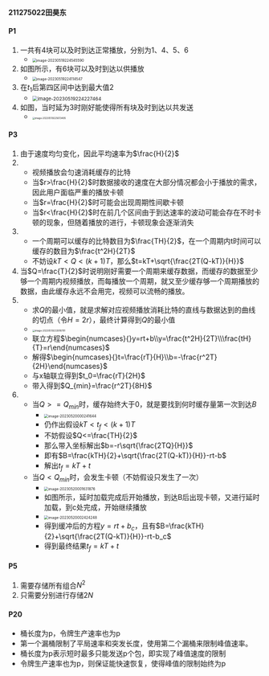 #### 211275022田昊东

#### P1

1. 一共有4块可以及时到达正常播放，分别为1、4、5、6
   -  <img src="https://thdlrt.oss-cn-beijing.aliyuncs.com/image-20230519224545590.png" alt="image-20230519224545590" style="zoom:50%;" />
2. 如图所示，有6块可以及时到达以供播放
   -  <img src="https://thdlrt.oss-cn-beijing.aliyuncs.com/image-20230519224114547.png" alt="image-20230519224114547" style="zoom: 50%;" />
3. 在$t_1$后第四区间中达到最大值2
   -  <img src="https://thdlrt.oss-cn-beijing.aliyuncs.com/image-20230519224227464.png" alt="image-20230519224227464" style="zoom: 67%;" />
4. 如图，当时延为3时刚好能使得所有块及时到达以共发送
   - <img src="https://thdlrt.oss-cn-beijing.aliyuncs.com/image-20230519225613495.png" alt="image-20230519225613495" style="zoom:33%;" />

#### P3

1. 由于速度均匀变化，因此平均速率为$\frac{H}{2}$
2. - 视频播放会匀速消耗缓存的比特
   - 当$r>\frac{H}{2}$时数据接收的速度在大部分情况都会小于播放的需求，因此用户面临严重的播放卡顿
   - 当$r=\frac{H}{2}$时可能会出现周期性间歇卡顿
   - 当$r<\frac{H}{2}$时在前几个区间由于到达速率的波动可能会存在不时卡顿的现象，但随着播放的进行，卡顿现象会逐渐消失
3. - 一个周期可以缓存的比特数目为$\frac{TH}{2}$，在一个周期内t时间可以缓存的数目为$\frac{t^2H}{2T}$
   - 不妨设$kT<Q<(k+1)T$，那么$t=kT+\sqrt{\frac{2T(Q-kT)}{H}}$
4. 当$Q=\frac{T}{2}$时说明刚好需要一个周期来缓存数据，而缓存的数据至少够一个周期内视频播放，而每播放一个周期，就又至少缓存够一个周期播放的数据，由此缓存永远不会用完，视频可以流畅的播放。
5. - 求$Q$的最小值，就是求解对应视频播放消耗比特的直线与数据达到的曲线的切点（令$H=2r$），最终计算得到$Q$的最小值
   - <img src="https://thdlrt.oss-cn-beijing.aliyuncs.com/image-20230519233918791.png" alt="image-20230519233918791" style="zoom:33%;" />
   - 联立方程$\begin{numcases}{}y=rt+b\\y=\frac{t^2H}{2T}\\\frac{tH}{T}=r\end{numcases}$
   - 解得$\begin{numcases}{}t=\frac{rT}{H}\\b=-\frac{r^2T}{2H}\end{numcases}$
   - 与x轴联立得到$t_0=\frac{rT}{2H}$
   - 带入得到$Q_{min}=\frac{r^2T}{8H}$
6. - 当$Q>=Q_{min}$时，缓存始终大于0，就是要找到何时缓存量第一次到达$B$
     - <img src="https://thdlrt.oss-cn-beijing.aliyuncs.com/image-20230520000241644.png" alt="image-20230520000241644" style="zoom: 50%;" />
     - 仍作出假设$kT<t_f<(k+1)T$
     - 不妨假设$Q<=\frac{TH}{2}$
     - 那么带入坐标解出$b=-r\sqrt{\frac{2TQ}{H}}$
     - 即有$B=\frac{kTH}{2}+\sqrt{\frac{2T(Q-kT)}{H}}-rt-b$
     - 解出$t_f=kT+t$
   - 当$Q<Q_{min}$时，会发生卡顿（不妨假设只发生了一次）
     - <img src="https://thdlrt.oss-cn-beijing.aliyuncs.com/image-20230520001631876.png" alt="image-20230520001631876" style="zoom: 50%;" />
     - 如图所示，延时加载完成后开始播放，到达B后出现卡顿，又进行延时加载，到c处完成，开始继续播放
     - <img src="https://thdlrt.oss-cn-beijing.aliyuncs.com/image-20230520002424248.png" alt="image-20230520002424248" style="zoom:50%;" />
     - 得到缓冲后的方程$y=rt+b_c$，且有$B=\frac{kTH}{2}+\sqrt{\frac{2T(Q-kT)}{H}}-rt-b_c$
     - 得到最终结果$t_f=kT+t$

#### P5

1. 需要存储所有组合$N^2$
2. 只需要分别进行存储$2N$

#### P20

- 桶长度为p，令牌生产速率也为p
- 第一个漏桶限制了平局速率和突发长度，使用第二个漏桶来限制峰值速率。
- 桶长度为p表示短时最多只能发送p个包，即实现了峰值速度的限制
- 令牌生产速率也为p，则保证能快速恢复，使得峰值的限制始终为p

